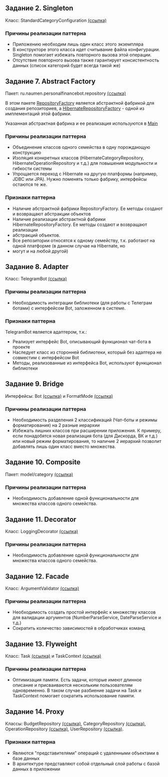 ## Задание 2. Singleton

Класс: StandardCategoryConfiguration [(ссылка)](src/main/java/ru/naumen/personalfinancebot/configuration/StandardCategoryConfiguration.java)

### Причины реализации паттерна
* Приложению необходим лишь один класс этого экземпляра
* В конструкторе этого класса идет считывание файла конфигурации. Singleton помогает избежать повторного вызова этой 
операции.
* Отсутствие повторного вызова также гарантирует консистентность данных (список категорий будет всегда такой же)



## Задание 7. Abstract Factory

Пакет: ru.naumen.personalfinancebot.repository  [(ссылка)](src/main/java/ru/naumen/personalfinancebot/repository)

В этом пакете [RepositoryFactory](src/main/java/ru/naumen/personalfinancebot/repository/RepositoryFactory.java) 
является абстрактной фабрикой для создания репозиториев, а 
[HibernateRepositoryFactory](src/main/java/ru/naumen/personalfinancebot/repository/HibernateRepositoryFactory.java) - 
одной из имплементаций этой фабрики.

Указанная абстрактная фабрика и ее реализация используются в 
[Main](src/main/java/ru/naumen/personalfinancebot/Main.java)

### Причины реализации паттерна
* Объединение классов одного семейства в одну порождающую конструкцию
* Изоляция конкретных классов (HibernateCategoryRepository, HibernateOperationRepository и т.д.) для повышения 
модульности и гибкости системы
* Упрощается переход с Hibernate на другую платформы (например, JDBC или JPA). Нужно поменять только фабрику, интерфейсы
остаются те же.

### Признаки паттерна
* Наличие абстрактной фабрики RepositoryFactory. Ее методы создают и возвращают абстракции объектов
* Наличие реализации абстрактной фабрики HibernateRepositoryFactory. Ее методы создают и возвращают реализации 
* абстракций объектов.
* Все репозитории относятся к одному семейству, т.к. работают на одной платформе (в данном случае на Hibernate, но 
* могут и на любой другой)

## Задание 8. Adapter

Класс: TelegramBot [(ссылка)](src/main/java/ru/naumen/personalfinancebot/bot/TelegramBot.java)

### Причины реализации паттерна
* Необходимость интеграции библиотеки (для работы с Телеграм ботами) с интерфейсом Bot, заложенном в системе. 

### Признаки паттерна
TelegramBot является адаптером, т.к.:
* Реализует интерфейс Bot, описывающий функционал чат-бота в проекте
* Наследует класс из сторонней библиотеки, который без адаптера не совместим с интерфейсом Bot
* Методы, реализованные из интерфейса Bot, используют функционал библиотеки

## Задание 9. Bridge

Интерфейсы: Bot [(ссылка)](src/main/java/ru/naumen/personalfinancebot/bot/Bot.java) и FormatMode [(ссылка)](src/main/java/ru/naumen/personalfinancebot/mode/FormatMode.java)

### Причины реализации паттерна
* Необходимость разделения 2 классификаций (Чат-боты и режимы форматирования) на 2 разные иерархии
* Избежать лишних классов при расширении приложения. К примеру, если понадобятся новая реализация бота
(для Дискорда, ВК и т.д.) или новый режим форматирования, то наличие 2 иерархий позволит добавлять лишь один класс 
вместо множества.

## Задание 10. Composite
Пакет: model/category [(ссылка)](src/main/java/ru/naumen/personalfinancebot/model/category)

### Причины реализации паттерна
* Необходимость добавление одной функциональности для множества классов одного семейства.

## Задание 11. Decorator
Класс: LoggingDecorator [(ссылка)](src/main/java/ru/naumen/personalfinancebot/handler/command/LoggingDecorator.java)

### Причины реализации паттерна
* Необходимость добавление одной функциональности для множества классов одного семейства.

## Задание 12. Facade
Класс: ArgumentValidator [(ссылка)](src/main/java/ru/naumen/personalfinancebot/handler/validator/ArgumentValidator.java)

### Причины реализации паттерна
* Необходимость создать простой интерфейс к множеству классов для валидации аргументов (NumberParseService, DateParseService и т.д.)
* Сократить количество зависимостей в обработчиках команд

## Задание 13. Flyweight
Класс: Task [(ссылка)](src/main/java/example/patterns/flyweight/models/Task.java) и TaskContext 
[(ссылка)](src/main/java/example/patterns/flyweight/models/TaskContext.java)

### Причины реализации паттерна
* Оптимизация памяти. Есть задачи, которые имеют длинное описание и присваиваются нескольким пользователям одновременно.
В таком случае разбиение задачи на Task и TaskContext помогает сократить использование памяти.

## Задание 14. Proxy
Классы: BudgetRepository [(ссылка)](src/main/java/ru/naumen/personalfinancebot/repository/budget/BudgetRepository.java), 
CategoryRepository [(ссылка)](src/main/java/ru/naumen/personalfinancebot/repository/category/CategoryRepository.java),
OperationRepository [(ссылка)](src/main/java/ru/naumen/personalfinancebot/repository/operation/OperationRepository.java),
UserRepository [(ссылка)](src/main/java/ru/naumen/personalfinancebot/repository/user/UserRepository.java).

### Признаки паттерна
* Являются "представителями" операций с удаленными объектами в базе данных
* В архитектуре представляют собой отдельный слой работы с базой данных в приложении
